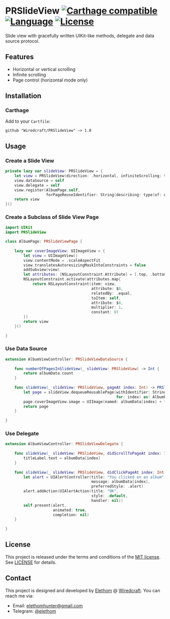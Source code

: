 # PRSlideView [![Carthage compatible](https://img.shields.io/badge/Carthage-compatible-brightgreen.svg)](https://github.com/Carthage/Carthage) [![Language](https://img.shields.io/badge/language-Swift-orange.svg)](../../search) [![License](https://img.shields.io/github/license/Elethom/AEString.svg)](/LICENSE)

Slide view with gracefully written UIKit-like methods, delegate and data source protocol.

## Features

* Horizontal or vertical scrolling
* Infinite scrolling
* Page control (horizontal mode only)

## Installation

### Carthage

Add to your `Cartfile`:

```ogdl
github "Wiredcraft/PRSlideView" ~> 1.0
```

## Usage

### Create a Slide View

```swift
private lazy var slideView: PRSlideView = {
    let view = PRSlideView(direction: .horizontal, infiniteScrolling: true)
    view.dataSource = self
    view.delegate = self
    view.register(AlbumPage.self,
                  forPageReuseIdentifier: String(describing: type(of: AlbumPage.self)))
    return view
}()
```

### Create a Subclass of Slide View Page

```swift
import UIKit
import PRSlideView

class AlbumPage: PRSlideViewPage {
    
    lazy var coverImageView: UIImageView = {
        let view = UIImageView()
        view.contentMode = .scaleAspectFit
        view.translatesAutoresizingMaskIntoConstraints = false
        addSubview(view)
        let attributes: [NSLayoutConstraint.Attribute] = [.top, .bottom, .leading, .trailing]
        NSLayoutConstraint.activate(attributes.map{
            return NSLayoutConstraint(item: view,
                                      attribute: $0,
                                      relatedBy: .equal,
                                      toItem: self,
                                      attribute: $0,
                                      multiplier: 1,
                                      constant: 0)
        })
        return view
    }()
    
}
```

### Use Data Source

```swift
extension AlbumViewController: PRSlideViewDataSource {
    
    func numberOfPagesInSlideView(_ slideView: PRSlideView) -> Int {
        return albumData.count
    }
    
    func slideView(_ slideView: PRSlideView, pageAt index: Int) -> PRSlideViewPage {
        let page = slideView.dequeueReusablePage(withIdentifier: String(describing: type(of: AlbumPage.self)),
                                                 for: index) as! AlbumPage
        page.coverImageView.image = UIImage(named: albumData[index] + ".jpg")
        return page
    }
    
}
```

### Use Delegate

```swift
extension AlbumViewController: PRSlideViewDelegate {
    
    func slideView(_ slideView: PRSlideView, didScrollToPageAt index: Int) {
        titleLabel.text = albumData[index]
    }
    
    func slideView(_ slideView: PRSlideView, didClickPageAt index: Int) {
        let alert = UIAlertController(title: "You clicked on an album",
                                      message: albumData[index],
                                      preferredStyle: .alert)
        alert.addAction(UIAlertAction(title: "OK",
                                      style: .default,
                                      handler: nil))
        self.present(alert,
                     animated: true,
                     completion: nil)
    }
    
}
```

## License

This project is released under the terms and conditions of the [MIT license](https://opensource.org/licenses/MIT). See [LICENSE](/LICENSE) for details.

## Contact

This project is designed and developed by [Elethom](https://github.com/Elethom) @ [Wiredcraft](https://wiredcraft.com). You can reach me via:

* Email: elethomhunter@gmail.com
* Telegram: [@elethom](http://telegram.me/elethom)
